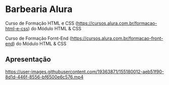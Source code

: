 # Barbearia Alura

Curso de Formação HTML e CSS (https://cursos.alura.com.br/formacao-html-e-css) do Módulo HTML & CSS

Curso de Formação Fornt-End (https://cursos.alura.com.br/formacao-front-end) do Módulo HTML & CSS

## Apresentação

https://user-images.githubusercontent.com/19363871/155180012-aeb51f90-8d1d-446f-8556-bf6500e6c576.mp4
